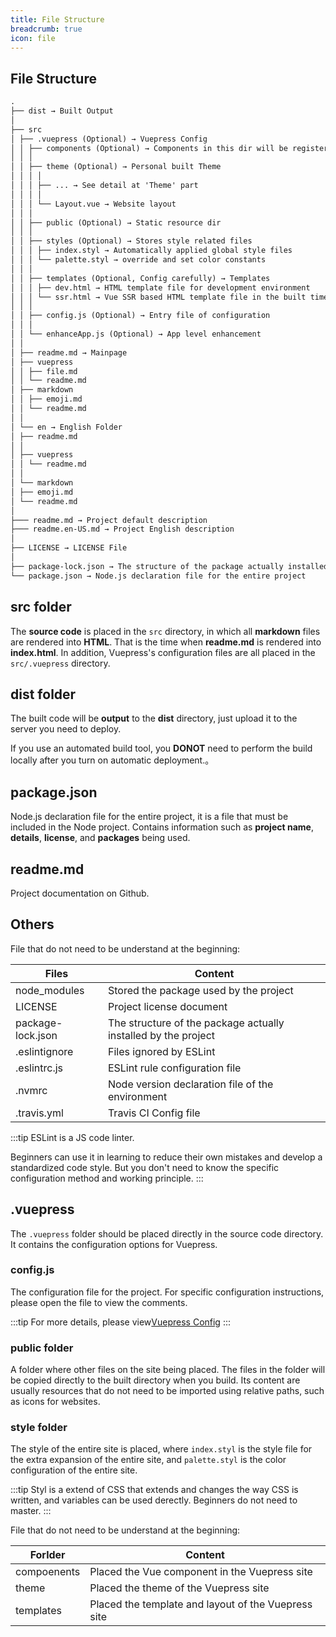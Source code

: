 ```yaml
---
title: File Structure
breadcrumb: true
icon: file
---
```


## File Structure

```md
.
├── dist → Built Output
│
├── src
│ ├── .vuepress (Optional) → Vuepress Config
│ │ ├── components (Optional) → Components in this dir will be registered as global components
│ │ │
│ │ ├── theme (Optional) → Personal built Theme
│ │ │ │
│ │ │ ├── ... → See detail at 'Theme' part
│ │ │ │
│ │ │ └── Layout.vue → Website layout
│ │ │
│ │ ├── public (Optional) → Static resource dir
│ │ │
│ │ ├── styles (Optional) → Stores style related files
│ │ │ ├── index.styl → Automatically applied global style files
│ │ │ └── palette.styl → override and set color constants
│ │ │
│ │ ├── templates (Optional, Config carefully) → Templates
│ │ │ ├── dev.html → HTML template file for development environment
│ │ │ └── ssr.html → Vue SSR based HTML template file in the built time
│ │ │
│ │ ├── config.js (Optional) → Entry file of configuration
│ │ │
│ │ └── enhanceApp.js (Optional) → App level enhancement
│ │
│ ├── readme.md → Mainpage
│ ├── vuepress
│ │ ├── file.md
│ │ └── readme.md
│ ├── markdown
│ │ ├── emoji.md
│ │ └── readme.md
│ │
│ └── en → English Folder
│ ├── readme.md
│ │
│ ├── vuepress
│ │ └── readme.md
│ │
│ └── markdown
│ ├── emoji.md
│ └── readme.md
│
├─── readme.md → Project default description
├─── readme.en-US.md → Project English description
│
├── LICENSE → LICENSE File
│
├── package-lock.json → The structure of the package actually installed by the project
└── package.json → Node.js declaration file for the entire project
```

## src folder

The **source code** is placed in the `src` directory, in which all **markdown** files are rendered into **HTML**. That is the time when **readme.md** is rendered into **index.html**. In addition, Vuepress's configuration files are all placed in the `src/.vuepress` directory.

## dist folder

The built code will be **output** to the **dist** directory, just upload it to the server you need to deploy.

If you use an automated build tool, you **DONOT** need to perform the build locally after you turn on automatic deployment.。

## package.json

Node.js declaration file for the entire project, it is a file that must be included in the Node project. Contains information such as **project name**, **details**, **license**, and **packages** being used.

## readme.md

Project documentation on Github.

## Others

File that do not need to be understand at the beginning:

| Files             | Content                                                        |
| ----------------- | -------------------------------------------------------------- |
| node_modules      | Stored the package used by the project                         |
| LICENSE           | Project license document                                       |
| package-lock.json | The structure of the package actually installed by the project |
| .eslintignore     | Files ignored by ESLint                                        |
| .eslintrc.js      | ESLint rule configuration file                                 |
| .nvmrc            | Node version declaration file of the environment               |
| .travis.yml       | Travis CI Config file                                          |

:::tip
ESLint is a JS code linter.

Beginners can use it in learning to reduce their own mistakes and develop a standardized code style. But you don't need to know the specific configuration method and working principle.
:::

## .vuepress

The `.vuepress` folder should be placed directly in the source code directory. It contains the configuration options for Vuepress.

### config.js

The configuration file for the project. For specific configuration instructions, please open the file to view the comments.

:::tip
For more details, please view[Vuepress Config](https://v1.vuepress.vuejs.org/config/)
:::

### public folder

A folder where other files on the site being placed. The files in the folder will be copied directly to the built directory when you build. Its content are usually resources that do not need to be imported using relative paths, such as icons for websites.

### style folder

The style of the entire site is placed, where `index.styl` is the style file for the extra expansion of the entire site, and `palette.styl` is the color configuration of the entire site.

:::tip
Styl is a extend of CSS that extends and changes the way CSS is written, and variables can be used derectly. Beginners do not need to master.
:::

File that do not need to be understand at the beginning:

| Forlder     | Content                                             |
| ----------- | --------------------------------------------------- |
| compoenents | Placed the Vue component in the Vuepress site       |
| theme       | Placed the theme of the Vuepress site               |
| templates   | Placed the template and layout of the Vuepress site |
